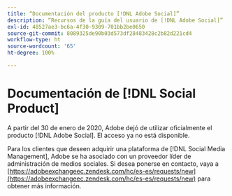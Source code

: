 ```yaml
---
title: “Documentación del producto [!DNL Adobe Social]”
description: “Recursos de la guía del usuario de [!DNL Adobe Social]”
exl-id: 48527ae3-bc6a-4f30-9309-701bb2be0650
source-git-commit: 8089325de90b03d573df28483428c2b82d221cd4
workflow-type: ht
source-wordcount: '65'
ht-degree: 100%

---
```


# Documentación de [!DNL Social Product]

A partir del 30 de enero de 2020, Adobe dejó de utilizar oficialmente el producto [!DNL Adobe Social]. El acceso ya no está disponible.

Para los clientes que deseen adquirir una plataforma de [!DNL Social Media Management], Adobe se ha asociado con un proveedor líder de administración de medios sociales. Si desea ponerse en contacto, vaya a [https://adobeexchangeec.zendesk.com/hc/es-es/requests/new](https://adobeexchangeec.zendesk.com/hc/es-es/requests/new) para obtener más información.

